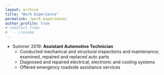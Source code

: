 ```yaml
---
layout: archive
title: "Work Experience"
permalink: /work_experience/
author_profile: true
# redirect_from:
#   - /resume
---
```


<!-- {% include base_path %} -->

* Summer 2019: **Assistant Automotive Technician**
  * Conducted mechanical and structural inspections and maintenance; examined, repaired and replaced auto parts
  * Diagnosed and repaired electrical, electronic and cooling systems
  * Offered emergency roadside assistance services
